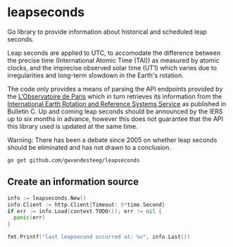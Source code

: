 # leapseconds

Go library to provide information about historical and scheduled leap seconds.

Leap seconds are applied to UTC, to accomodate the difference between the precise time (International Atomic Time (TAI)) as measured by atomic clocks, and the imprecise observed solar time (UT1) which varies due to irregularities and long-term slowdown in the Earth's rotation.

The code only provides a means of parsing the API endpoints provided by the [L’Observatoire de Paris](https://hpiers.obspm.fr/eop-pc/index.php) which in turn retrieves its information from the [International Earth Rotation and Reference Systems Service](https://iers.org) as published in Bulletin C. Up and coming leap seconds should be announced by the IERS up to six months in advance, however this does not guarantee that the API this library used is updated at the same time.

Warning: There has been a debate since 2005 on whether leap seconds should be eliminated and has not drawn to a conclusion.

`go get github.com/gwvandesteeg/leapseconds`

## Create an information source

```go
info := leapseconds.New()
info.Client := http.Client{Timeout: 5*time.Second}
if err := info.Load(context.TODO()); err != nil {
  panic(err)
}

fmt.Printf("last leapsecond occurred at: %v", info.Last())
```
